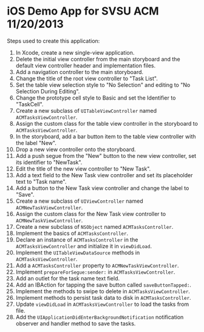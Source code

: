 # iOS Demo App for SVSU ACM 11/20/2013

Steps used to create this application:

1. In Xcode, create a new single-view application.
2. Delete the initial view controller from the main storyboard and the default view controller header and implementation files.
3. Add a navigation controller to the main storyboard.
4. Change the title of the root view controller to "Task List".
5. Set the table view selection style to "No Selection" and editing to "No Selection During Editing".
6. Change the prototype cell style to Basic and set the Identifier to "TaskCell".
7. Create a new subclass of `UITableViewController` named `ACMTasksViewController`.
8. Assign the custom class for the table view controller in the storyboard to `ACMTasksViewController`.
9. In the storyboard, add a bar button item to the table view controller with the label "New".
10. Drop a new view controller onto the storyboard.
11. Add a push segue from the "New" button to the new view controller, set its identifier to "NewTask".
12. Edit the title of the new view controller to "New Task".
13. Add a text field to the New Task view controller and set its placeholder text to "Task name".
14. Add a button to the New Task view controller and change the label to "Save".
15. Create a new subclass of `UIViewController` named `ACMNewTaskViewController`.
16. Assign the custom class for the New Task view controller to `ACMNewTaskViewController`.
17. Create a new subclass of `NSObject` named `ACMTasksController`.
18. Implement the basics of `ACMTasksController`.
19. Declare an instance of `ACMTasksController` in the `ACMTasksViewController` and initialize it in `viewDidLoad`.
20. Implement the `UITableViewDataSource` methods in `ACMTasksViewController`.
21. Add a `ACMTasksController` property to `ACMNewTaskViewController`.
22. Implement `prepareForSegue:sender:` in `ACMTasksViewController`.
23. Add an outlet for the task name text field.
24. Add an IBAction for tapping the save button called `saveButtonTapped:`.
25. Implement the methods to swipe to delete in `ACMTasksViewController`.
26. Implement methods to persist task data to disk in `ACMTasksController`.
27. Update `viewDidLoad` in `ACMTasksViewController` to load the tasks from file.
28. Add the `UIApplicationDidEnterBackgroundNotification` notification observer and handler method to save the tasks.